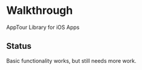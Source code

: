 # Walkthrough
AppTour Library for iOS Apps

## Status
Basic functionality works, but still needs more work.
